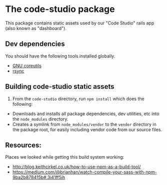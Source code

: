 # The code-studio package

This package contains static assets used by our "Code Studio" rails app (also known as "dashboard").

## Dev dependencies
You should have the following tools installed globally.
  * [GNU coreutils](http://www.gnu.org/software/coreutils/coreutils.html)
  * [rsync](https://rsync.samba.org/)

## Building code-studio static assets

1. From the `code-studio` directory, run `npm install` which does the following:
  * Downloads and installs all package dependencies, dev utilities, etc into the `node_modules` directory.
  * Creates a symlink from `node_modules/vendor` to the `vendor` directory in the package root, for easily including vendor code from our source files.

## Resources:

Places we looked while getting this build system working:

* http://blog.keithcirkel.co.uk/how-to-use-npm-as-a-build-tool/
* https://medium.com/@brianhan/watch-compile-your-sass-with-npm-9ba2b878415b#.3i41ff5ih